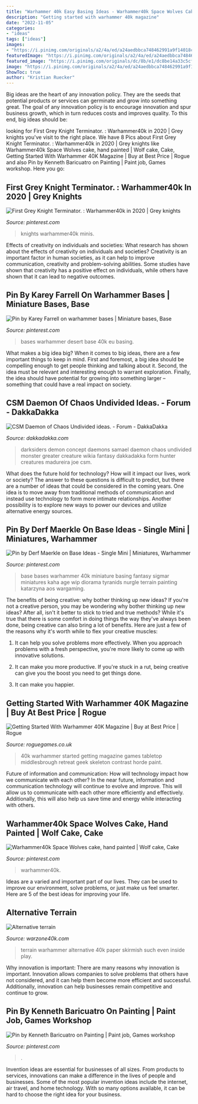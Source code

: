 ```yaml
---
title: "Warhammer 40k Easy Basing Ideas - Warhammer40k Space Wolves Cake, Hand Painted"
description: "Getting started with warhammer 40k magazine"
date: "2022-11-05"
categories:
- "ideas"
tags: ["ideas"]
images:
- "https://i.pinimg.com/originals/a2/4a/ed/a24aedbbca748462991a9f14018c892d.jpg"
featuredImage: "https://i.pinimg.com/originals/a2/4a/ed/a24aedbbca748462991a9f14018c892d.jpg"
featured_image: "https://i.pinimg.com/originals/dc/8b/e1/dc8be14a33c5cf15e12958dadea9ddf7.jpg"
image: "https://i.pinimg.com/originals/a2/4a/ed/a24aedbbca748462991a9f14018c892d.jpg"
ShowToc: true
author: "Kristian Ruecker"
---
```



Big ideas are the heart of any innovation policy. They are the seeds that potential products or services can germinate and grow into something great. The goal of any innovation policy is to encourage innovation and spur business growth, which in turn reduces costs and improves quality. To this end, big ideas should be: 

	

		
looking for First Grey Knight Terminator. : Warhammer40k in 2020 | Grey knights you've visit to the right place. We have 8 Pics about First Grey Knight Terminator. : Warhammer40k in 2020 | Grey knights like Warhammer40k Space Wolves cake, hand painted | Wolf cake, Cake, Getting Started With Warhammer 40K Magazine | Buy at Best Price | Rogue and also Pin by Kenneth Baricuatro on Painting | Paint job, Games workshop. Here you go:
		
    
## First Grey Knight Terminator. : Warhammer40k In 2020 | Grey Knights

<img loading=lazy src="https://i.pinimg.com/originals/dc/8b/e1/dc8be14a33c5cf15e12958dadea9ddf7.jpg" onerror="this.onerror=null;this.src='https://tse1.mm.bing.net/th?id=OIP.OGhRVdsAggF_luHNN94dpAHaFj&amp;pid=15.1';" alt="First Grey Knight Terminator. : Warhammer40k in 2020 | Grey knights">

_Source: pinterest.com_

>knights warhammer40k minis. 

	

Effects of creativity on individuals and societies: What research has shown about the effects of creativity on individuals and societies?
Creativity is an important factor in human societies, as it can help to improve communication, creativity and problem-solving abilities. Some studies have shown that creativity has a positive effect on individuals, while others have shown that it can lead to negative outcomes.

    
## Pin By Karey Farrell On Warhammer Bases | Miniature Bases, Base

<img loading=lazy src="https://i.pinimg.com/originals/a2/4a/ed/a24aedbbca748462991a9f14018c892d.jpg" onerror="this.onerror=null;this.src='https://tse4.mm.bing.net/th?id=OIP.DROrOo81218daB1YG7a_mAHaE7&amp;pid=15.1';" alt="Pin by Karey Farrell on warhammer bases | Miniature bases, Base">

_Source: pinterest.com_

>bases warhammer desert base 40k eu basing. 

	

What makes a big idea big?
When it comes to big ideas, there are a few important things to keep in mind. First and foremost, a big idea should be compelling enough to get people thinking and talking about it. Second, the idea must be relevant and interesting enough to warrant exploration. Finally, the idea should have potential for growing into something larger – something that could have a real impact on society.

    
## CSM Daemon Of Chaos Undivided Ideas. - Forum - DakkaDakka

<img loading=lazy src="http://images.dakkadakka.com/gallery/2011/1/21/175968_sm-Daemons.jpg" onerror="this.onerror=null;this.src='https://tse2.mm.bing.net/th?id=OIP.afOGm4NfX73BGFaV3aPyYQHaG4&amp;pid=15.1';" alt="CSM Daemon of Chaos Undivided ideas. - Forum - DakkaDakka">

_Source: dakkadakka.com_

>darksiders demon concept daemons samael daemon chaos undivided monster greater creature wikia fantasy dakkadakka form hunter creatures madureira joe csm. 

	

What does the future hold for technology? How will it impact our lives, work or society? The answer to these questions is difficult to predict, but there are a number of ideas that could be considered in the coming years. One idea is to move away from traditional methods of communication and instead use technology to form more intimate relationships. Another possibility is to explore new ways to power our devices and utilize alternative energy sources.

    
## Pin By Derf Maerkle On Base Ideas - Single Mini | Miniatures, Warhammer

<img loading=lazy src="https://i.pinimg.com/originals/cf/a8/4b/cfa84beabbe75e9675e3f8242ce8aa59.jpg" onerror="this.onerror=null;this.src='https://tse1.mm.bing.net/th?id=OIP.FHRhBFKI9VHqQpJwMzc6_gHaHa&amp;pid=15.1';" alt="Pin by Derf Maerkle on Base Ideas - Single Mini | Miniatures, Warhammer">

_Source: pinterest.com_

>base bases warhammer 40k miniature basing fantasy sigmar miniatures kaha age wip diorama tyranids nurgle terrain painting katarzyna aos wargaming. 

	

The benefits of being creative: why bother thinking up new ideas?
If you're not a creative person, you may be wondering why bother thinking up new ideas? After all, isn't it better to stick to tried and true methods? While it's true that there is some comfort in doing things the way they've always been done, being creative can also bring a lot of benefits. Here are just a few of the reasons why it's worth while to flex your creative muscles:
1. It can help you solve problems more effectively. When you approach problems with a fresh perspective, you're more likely to come up with innovative solutions.

2. It can make you more productive. If you're stuck in a rut, being creative can give you the boost you need to get things done.

3. It can make you happier.

    
## Getting Started With Warhammer 40K Magazine | Buy At Best Price | Rogue

<img loading=lazy src="https://roguegames.co.uk/wp-content/uploads/2020/08/Getting-Started-With-40K-copy-1-scaled.jpg" onerror="this.onerror=null;this.src='https://tse1.mm.bing.net/th?id=OIP.gv89VlqZDKafdqg2wWRbJgHaKC&amp;pid=15.1';" alt="Getting Started With Warhammer 40K Magazine | Buy at Best Price | Rogue">

_Source: roguegames.co.uk_

>40k warhammer started getting magazine games tabletop middlesbrough retreat geek skeleton contrast horde paint. 

	

Future of information and communication: How will technology impact how we communicate with each other?
In the near future, information and communication technology will continue to evolve and improve. This will allow us to communicate with each other more efficiently and effectively. Additionally, this will also help us save time and energy while interacting with others.

    
## Warhammer40k Space Wolves Cake, Hand Painted | Wolf Cake, Cake

<img loading=lazy src="https://i.pinimg.com/originals/8a/59/5a/8a595adb962f1b5f075e625a8a64a6c0.jpg" onerror="this.onerror=null;this.src='https://tse1.mm.bing.net/th?id=OIP.H2bmEEvmCDHjxW4PNMb31gHaJ4&amp;pid=15.1';" alt="Warhammer40k Space Wolves cake, hand painted | Wolf cake, Cake">

_Source: pinterest.com_

>warhammer40k. 

	

Ideas are a varied and important part of our lives. They can be used to improve our environment, solve problems, or just make us feel smarter. Here are 5 of the best ideas for improving your life.

    
## Alternative Terrain

<img loading=lazy src="http://warzone40k.com/image/catalog/blog/alternative_terrain/paper_terrain14.jpg" onerror="this.onerror=null;this.src='https://tse4.mm.bing.net/th?id=OIP.PBwqH8Jhg3wqV37hc3aGzwHaFj&amp;pid=15.1';" alt="Alternative terrain">

_Source: warzone40k.com_

>terrain warhammer alternative 40k paper skirmish such even inside play. 

	

Why innovation is important:
There are many reasons why innovation is important. Innovation allows companies to solve problems that others have not considered, and it can help them become more efficient and successful. Additionally, innovation can help businesses remain competitive and continue to grow.

    
## Pin By Kenneth Baricuatro On Painting | Paint Job, Games Workshop

<img loading=lazy src="https://i.pinimg.com/736x/0f/bf/c7/0fbfc7c72278e3af404f886808b7b353.jpg" onerror="this.onerror=null;this.src='https://tse1.mm.bing.net/th?id=OIP.Xsmt0GRSjdJ0PA_JbqR_jgHaJ3&amp;pid=15.1';" alt="Pin by Kenneth Baricuatro on Painting | Paint job, Games workshop">

_Source: pinterest.com_

>. 

	

Invention ideas are essential for businesses of all sizes. From products to services, innovations can make a difference in the lives of people and businesses. Some of the most popular invention ideas include the internet, air travel, and home technology. With so many options available, it can be hard to choose the right idea for your business.

